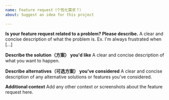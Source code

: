 ```yaml
---
name: Feature request（个性化需求？）
about: Suggest an idea for this project

---
```


**Is your feature request related to a problem? Please describe.**
A clear and concise description of what the problem is. Ex. I'm always frustrated when [...]

**Describe the solution（方案） you'd like**
A clear and concise description of what you want to happen.

**Describe alternatives（可选方案） you've considered**
A clear and concise description of any alternative solutions or features you've considered.

**Additional context**
Add any other context or screenshots about the feature request here.
